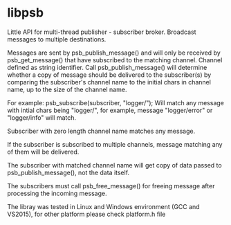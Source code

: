 # libpsb
 Little API for multi-thread publisher - subscriber broker.
 Broadcast messages to multiple destinations.

 Messages are sent by psb_publish_message() and will only be received by psb_get_message() that have subscribed to the matching channel.
 Channel defined as string identifier. Call psb_publish_message() will determine whether a copy of message should be delivered to the subscriber(s)
 by comparing the subscriber's channel name to the initial chars in channel name, up to the size of the channel name.

 For example:
 psb_subscribe(subscriber, "logger/");
 Will match any message with intial chars being "logger/", for example, message "logger/error" or "logger/info" will match.

 Subscriber with zero length channel name matches any message.

 If the subscriber is subscribed to multiple channels, message matching any of them will be delivered.

 The subscriber with matched channel name will get copy of data passed to psb_publish_message(), not the data itself.

 The subscribers must call psb_free_message() for freeing message after processing the incoming message.

 The libray was tested in Linux and Windows environment (GCC and VS2015), for other platform please check platform.h file

